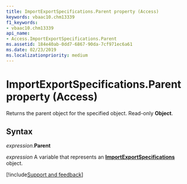 ```yaml
---
title: ImportExportSpecifications.Parent property (Access)
keywords: vbaac10.chm13339
f1_keywords:
- vbaac10.chm13339
api_name:
- Access.ImportExportSpecifications.Parent
ms.assetid: 184e40ab-0dd7-6867-90da-7cf971ec6a61
ms.date: 02/23/2019
ms.localizationpriority: medium
---
```



# ImportExportSpecifications.Parent property (Access)

Returns the parent object for the specified object. Read-only **Object**.


## Syntax

_expression_.**Parent**

_expression_ A variable that represents an **[ImportExportSpecifications](Access.ImportExportSpecifications.md)** object.




[!include[Support and feedback](~/includes/feedback-boilerplate.md)]